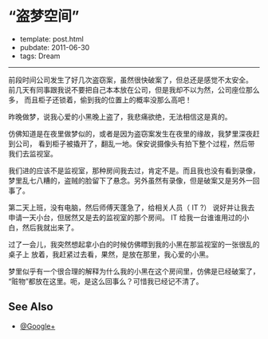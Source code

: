 
# “盗梦空间”

- template: post.html
- pubdate: 2011-06-30
- tags: Dream

----



前段时间公司发生了好几次盗窃案，虽然很快破案了，但总还是感觉不太安全。
前几天有同事跟我说不要把自己本本放在公司，但是我却不以为然，公司座位那么多，
而且柜子还锁着，偷到我的位置上的概率没那么高吧！

昨晚做梦，说我心爱的小黑晚上盗了，我悲痛欲绝，无法相信这是真的。

仿佛知道是在夜里做梦似的，或者是因为盗窃案发生在夜里的缘故，我梦里深夜赶到公司，
看到柜子被撬开了，翻乱一地。保安说摄像头有拍下整个过程，然后带我们去监视室。

我们进的应该不是监视室，那种房间我去过，肯定不是。而且我也没有看到录像，
梦里乱七八糟的，盗贼的脸留下了悬念。另外虽然有录像，但是破案又是另外一回事了。

第二天上班，没有电脑，然后师傅天蓬急了，给相关人员（ IT ?）
说好并让我去申请一天小台，但居然又是去的监视室的那个房间。
IT 给我一台谁谁用过的小白，然后我就出来了。

过了一会儿，我突然想起拿小白的时候仿佛瞟到我的小黑在那监视室的一张很乱的桌子上
放着，我赶紧过去看，果然，是放在那里，我心爱的小黑。

梦里似乎有一个很合理的解释为什么我的小黑在这个房间里，仿佛是已经破案了，
“赃物”都放在这里。呃，是这么回事么？可惜我已经记不清了。

## See Also

* [@Google+](https://plus.google.com/108314985261981078822/posts/9LLgAcSrpbs)
